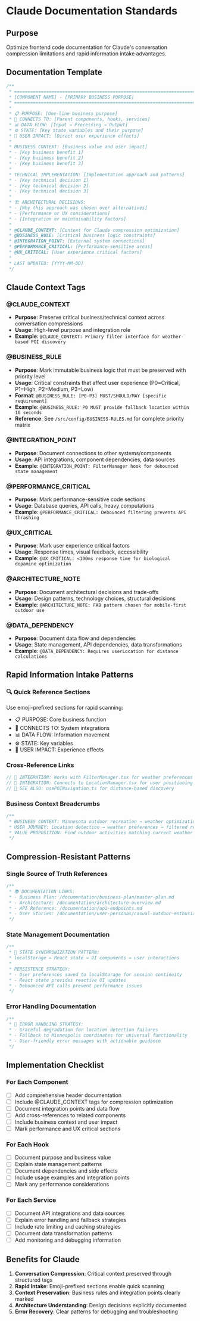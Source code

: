 # Claude Documentation Standards

## Purpose
Optimize frontend code documentation for Claude's conversation compression limitations and rapid information intake advantages.

## Documentation Template

```typescript
/**
 * ========================================================================
 * [COMPONENT NAME] - [PRIMARY BUSINESS PURPOSE]
 * ========================================================================
 *
 * 📋 PURPOSE: [One-line business purpose]
 * 🔗 CONNECTS TO: [Parent components, hooks, services]
 * 📊 DATA FLOW: [Input → Processing → Output]
 * ⚙️ STATE: [Key state variables and their purpose]
 * 🎯 USER IMPACT: [Direct user experience effects]
 *
 * BUSINESS CONTEXT: [Business value and user impact]
 * - [Key business benefit 1]
 * - [Key business benefit 2]
 * - [Key business benefit 3]
 *
 * TECHNICAL IMPLEMENTATION: [Implementation approach and patterns]
 * - [Key technical decision 1]
 * - [Key technical decision 2]
 * - [Key technical decision 3]
 *
 * 🏗️ ARCHITECTURAL DECISIONS:
 * - [Why this approach was chosen over alternatives]
 * - [Performance or UX considerations]
 * - [Integration or maintainability factors]
 *
 * @CLAUDE_CONTEXT: [Context for Claude compression optimization]
 * @BUSINESS_RULE: [Critical business logic constraints]
 * @INTEGRATION_POINT: [External system connections]
 * @PERFORMANCE_CRITICAL: [Performance-sensitive areas]
 * @UX_CRITICAL: [User experience critical factors]
 *
 * LAST UPDATED: [YYYY-MM-DD]
 */
```

## Claude Context Tags

### @CLAUDE_CONTEXT
- **Purpose**: Preserve critical business/technical context across conversation compressions
- **Usage**: High-level purpose and integration role
- **Example**: `@CLAUDE_CONTEXT: Primary filter interface for weather-based POI discovery`

### @BUSINESS_RULE
- **Purpose**: Mark immutable business logic that must be preserved with priority level
- **Usage**: Critical constraints that affect user experience (P0=Critical, P1=High, P2=Medium, P3=Low)
- **Format**: `@BUSINESS_RULE: [P0-P3] MUST/SHOULD/MAY [specific requirement]`
- **Example**: `@BUSINESS_RULE: P0 MUST provide fallback location within 10 seconds`
- **Reference**: See `/src/config/BUSINESS-RULES.md` for complete priority matrix

### @INTEGRATION_POINT
- **Purpose**: Document connections to other systems/components
- **Usage**: API integrations, component dependencies, data sources
- **Example**: `@INTEGRATION_POINT: FilterManager hook for debounced state management`

### @PERFORMANCE_CRITICAL
- **Purpose**: Mark performance-sensitive code sections
- **Usage**: Database queries, API calls, heavy computations
- **Example**: `@PERFORMANCE_CRITICAL: Debounced filtering prevents API thrashing`

### @UX_CRITICAL
- **Purpose**: Mark user experience critical factors
- **Usage**: Response times, visual feedback, accessibility
- **Example**: `@UX_CRITICAL: <100ms response time for biological dopamine optimization`

### @ARCHITECTURE_NOTE
- **Purpose**: Document architectural decisions and trade-offs
- **Usage**: Design patterns, technology choices, structural decisions
- **Example**: `@ARCHITECTURE_NOTE: FAB pattern chosen for mobile-first outdoor use`

### @DATA_DEPENDENCY
- **Purpose**: Document data flow and dependencies
- **Usage**: State management, API dependencies, data transformations
- **Example**: `@DATA_DEPENDENCY: Requires userLocation for distance calculations`

## Rapid Information Intake Patterns

### 🔍 Quick Reference Sections
Use emoji-prefixed sections for rapid scanning:
- 📋 PURPOSE: Core business function
- 🔗 CONNECTS TO: System integrations
- 📊 DATA FLOW: Information movement
- ⚙️ STATE: Key variables
- 🎯 USER IMPACT: Experience effects

### Cross-Reference Links
```typescript
// 🔗 INTEGRATION: Works with FilterManager.tsx for weather preferences
// 🔗 INTEGRATION: Connects to LocationManager.tsx for user positioning
// 🔗 SEE ALSO: usePOINavigation.ts for distance-based discovery
```

### Business Context Breadcrumbs
```typescript
/**
 * BUSINESS CONTEXT: Minnesota outdoor recreation → weather optimization → POI discovery
 * USER JOURNEY: Location detection → weather preferences → filtered results → POI selection
 * VALUE PROPOSITION: Find outdoor activities matching current weather comfort preferences
 */
```

## Compression-Resistant Patterns

### Single Source of Truth References
```typescript
/**
 * 📚 DOCUMENTATION LINKS:
 * - Business Plan: /documentation/business-plan/master-plan.md
 * - Architecture: /documentation/architecture-overview.md
 * - API Reference: /documentation/api-endpoints.md
 * - User Stories: /documentation/user-personas/casual-outdoor-enthusiast.md
 */
```

### State Management Documentation
```typescript
/**
 * 🔄 STATE SYNCHRONIZATION PATTERN:
 * localStorage ↔ React state ↔ UI components ↔ user interactions
 *
 * PERSISTENCE STRATEGY:
 * - User preferences saved to localStorage for session continuity
 * - React state provides reactive UI updates
 * - Debounced API calls prevent performance issues
 */
```

### Error Handling Documentation
```typescript
/**
 * 🚨 ERROR HANDLING STRATEGY:
 * - Graceful degradation for location detection failures
 * - Fallback to Minneapolis coordinates for universal functionality
 * - User-friendly error messages with actionable guidance
 */
```

## Implementation Checklist

### For Each Component
- [ ] Add comprehensive header documentation
- [ ] Include @CLAUDE_CONTEXT tags for compression optimization
- [ ] Document integration points and data flow
- [ ] Add cross-references to related components
- [ ] Include business context and user impact
- [ ] Mark performance and UX critical sections

### For Each Hook
- [ ] Document purpose and business value
- [ ] Explain state management patterns
- [ ] Document dependencies and side effects
- [ ] Include usage examples and integration points
- [ ] Mark any performance considerations

### For Each Service
- [ ] Document API integrations and data sources
- [ ] Explain error handling and fallback strategies
- [ ] Include rate limiting and caching strategies
- [ ] Document data transformation patterns
- [ ] Add monitoring and debugging information

## Benefits for Claude

1. **Conversation Compression**: Critical context preserved through structured tags
2. **Rapid Intake**: Emoji-prefixed sections enable quick scanning
3. **Context Preservation**: Business rules and integration points clearly marked
4. **Architecture Understanding**: Design decisions explicitly documented
5. **Error Recovery**: Clear patterns for debugging and troubleshooting
